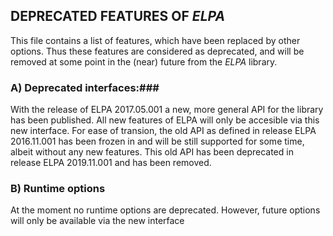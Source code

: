 ## DEPRECATED FEATURES OF *ELPA* ##

This file contains a list of features, which have been replaced by other options.
Thus these features are considered as deprecated, and will be removed at some point
in the (near) future from the *ELPA* library.

### A) Deprecated interfaces:###

With the release of ELPA 2017.05.001 a new, more general API for the library has
been published. All new features of ELPA will only be accesible via this new interface.
For ease of transion, the old API as defined in release ELPA 2016.11.001 has been frozen in
and will be still supported for some time, albeit without any new features. This old API has been
deprecated in release ELPA 2019.11.001 and has been removed.



### B) Runtime options ###
At the moment no runtime options are deprecated. However, future options will only be available via the new
interface
